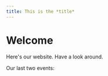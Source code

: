 ```yaml
---
title: This is the *title*
---
```


# Welcome

Here's our website. Have a look around.

Our last two events: 



